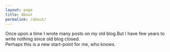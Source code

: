 ```yaml
---
layout: page
title: About
permalink: /about/
---
```


Once upon a time I wrote many posts on my old blog.But I have few years to write nothing since old blog closed.   
Perhaps this is a new start-point for me, who knows.
